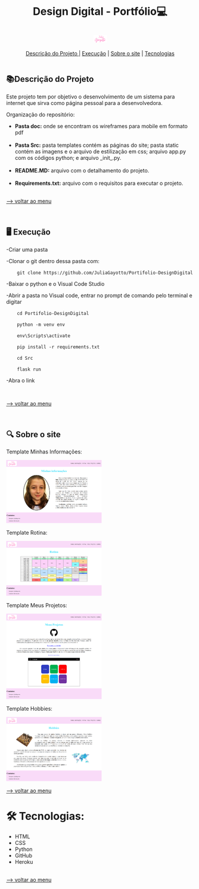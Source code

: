 <h1 align="center">Design Digital - Portfólio💻</h1>

<br>
<div align='center'>
<img src="Src\static\imagens\logo.png" style="zoom:25%;"/>
</div>
<br>

<div align='center'> <a href='#-descrição-do-projeto-'>Descrição do Projeto </a> |  <a href='#-execução-'>Execução</a> | <a href='#-sobre-o-site-'>Sobre o site</a> | <a href='#-tecnologias'>Tecnologias</a> </div>

<br>

<h2> 📚Descrição do Projeto </h2>
<p> Este projeto tem por objetivo o desenvolvimento de um sistema para internet que sirva como página pessoal para a desenvolvedora.</p> 
<p>Organização do repositório:</p>
<ul>
    <li><strong>Pasta doc:</strong> onde se encontram os wireframes para mobile em formato pdf </li>
    <br>
     <li><strong>Pasta Src:</strong> pasta templates contém as páginas do site; pasta static contém as imagens e o arquivo de estilização em css; arquivo app.py com os códigos python; e arquivo _init_.py.</li>
    <br>
    <li><strong>README.MD:</strong> arquivo com o detalhamento do projeto.</li>
    <br>
    <li><strong>Requirements.txt:</strong> arquivo com o requisitos para executar o projeto.</li>
</ul>


<br><a href="#Design-Digital---Portfólio">--> voltar ao menu</a>

<br>

<h2>🖥 Execução </h2>

-Criar uma pasta

-Clonar o git dentro dessa pasta com:

```console 
	git clone https://github.com/JuliaGayotto/Portifolio-DesignDigital
```

-Baixar o python e o Visual Code Studio 

-Abrir a pasta no Visual code, entrar no prompt de comando pelo terminal e digitar 

```console 
	cd Portifolio-DesignDigital
```

```console 
	python -m venv env
```

```console 
	env\Scripts\activate
```

```console 
	pip install -r requirements.txt
```

```console 
	cd Src
```

```console 
	flask run
```

-Abra o link

<br>

<a href="#Design-Digital---Portfólio">--> voltar ao menu</a>

<br>

<h2>🔍 Sobre o site </h2>

Template Minhas Informações:

<img src="Src\static\imagens\minhas_informacoes.png" style="zoom:25%;" >

Template Rotina:

<img src="Src\static\imagens\rotina.png" style="zoom:25%;" >

Template Meus Projetos:

<img src="Src\static\imagens\meus_projetos.png" style="zoom:25%;" >

Template Hobbies:

<img src="Src\static\imagens\hobbies.png" style="zoom:25%;" >

<br>

<a href="#Design-Digital---Portfólio">--> voltar ao menu</a>



<h1>🛠 Tecnologias:</h1>

<ul>
    <li> HTML</li>
    <li> CSS</li>
    <li> Python</li>
    <li> GitHub</li>
    <li> Heroku</li>
</ul>

<br><a href="#-grupo-5---braziliantech"><a href="#Design-Digital---Portfólio">--> voltar ao menu</a></a>







